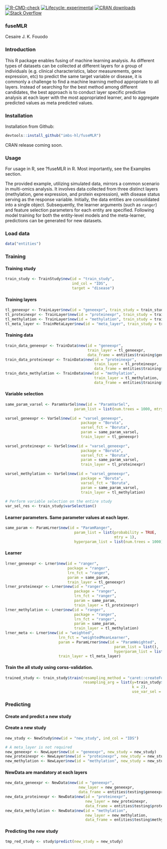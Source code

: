 <!-- badges: start -->
  [![R-CMD-check](https://github.com/imbs-hl/fuseMLR/actions/workflows/R-CMD-check.yaml/badge.svg)](https://github.com/imbs-hl/fuseMLR/actions/workflows/R-CMD-check.yaml)
  [![Lifecycle: experimental](https://img.shields.io/badge/lifecycle-experimental-orange.svg)](https://lifecycle.r-lib.org/articles/stages.html#experimental)
  [![CRAN downloads](http://www.r-pkg.org/badges/version/fuseMLR)](http://cranlogs.r-pkg.org/badges/grand-total/fuseMLR)
  [![Stack Overflow](https://img.shields.io/badge/stackoverflow-questions-orange.svg)](https://stackoverflow.com/questions/tagged/fuseMLR)
<!-- badges: end -->
  
### fuseMLR
Cesaire J. K. Fouodo

### Introduction
This R package enables fusing of machine learning analysis. As different types of datasets can be collected at different layers for a group of individuals (e.g. clinical characteristics, labor measurements, gene expression, etc) to predict the same target variable or disease, it is commonly a challenge to find a machine learning method appropriate to all layers. Instead of searching for the best method among different candidates, the best approach is to conduct layer specific predictive analysis at each layer with the most appropriated learner, and to aggregate predicted values as meta predicted values.

### Installation
Installation from Github:
```R
devtools::install_github("imbs-hl/fuseMLR")
```

CRAN release coming soon.

### Usage
For usage in R, see ?fuseMLR in R. Most importantly, see the Examples section. 

The provided example, utilizing simulated data, mirrors a common scenario in multi-omics analysis. It involves data collected from three distinct layers (methylation, gene expression, and protein expression), with disease status serving as the response variable. Initially, the data entities are consolidated into a single object. Subsequently, the learner arguments (such as ```ranger```) and feature selection parameters for each entity are specified. Following model training for both the entity-level models and the meta-learner, predictions can be generated for new datasets.

### Load data
```R
data("entities")
```

### Training

#### Training study
```R
train_study <- TrainStudy$new(id = "train_study",
                              ind_col = "IDS",
                              target = "disease")
```

#### Training layers
```R
tl_geneexpr <- TrainLayer$new(id = "geneexpr", train_study = train_study)
tl_proteinexpr <- TrainLayer$new(id = "proteinexpr", train_study = train_study)
tl_methylation <- TrainLayer$new(id = "methylation", train_study = train_study)
tl_meta_layer <- TrainMetaLayer$new(id = "meta_layer", train_study = train_study)
```

#### Training data
```R
train_data_geneexpr <- TrainData$new(id = "geneexpr",
                                     train_layer = tl_geneexpr,
                                     data_frame = entities$training$geneexpr[-10, ])
train_data_proteinexpr <- TrainData$new(id = "proteinexpr",
                                        train_layer = tl_proteinexpr,
                                        data_frame = entities$training$proteinexpr)
train_data_methylation <- TrainData$new(id = "methylation",
                                        train_layer = tl_methylation,
                                        data_frame = entities$training$methylation)
```

#### Variable selection
```R
same_param_varsel <- ParamVarSel$new(id = "ParamVarSel",
                               param_list = list(num.trees = 1000, mtry = 3))
                               
varsel_geneexpr <- VarSel$new(id = "varsel_geneexpr",
                                  package = "Boruta",
                                  varsel_fct = "Boruta",
                                  param = same_param_varsel,
                                  train_layer = tl_geneexpr)
                                  
varsel_proteinexpr <- VarSel$new(id = "varsel_geneexpr",
                                  package = "Boruta",
                                  varsel_fct = "Boruta",
                                  param = same_param_varsel,
                                  train_layer = tl_proteinexpr)
                                  
varsel_methylation <- VarSel$new(id = "varsel_geneexpr",
                                  package = "Boruta",
                                  varsel_fct = "Boruta",
                                  param = same_param_varsel,
                                  train_layer = tl_methylation)
                                  
# Perform variable selection on the entire study
var_sel_res <- train_study$varSelection()
```

#### Learner parameters. Same parameter values at each layer.
```R
same_param <- ParamLrner$new(id = "ParamRanger",
                               param_list = list(probability = TRUE,
                                                 mtry = 1),
                               hyperparam_list = list(num.trees = 1000))
```

#### Learner

```R
lrner_geneexpr <- Lrner$new(id = "ranger",
                            package = "ranger",
                            lrn_fct = "ranger",
                            param = same_param,
                            train_layer = tl_geneexpr)
lrner_proteinexpr <- Lrner$new(id = "ranger",
                               package = "ranger",
                               lrn_fct = "ranger",
                               param = same_param,
                               train_layer = tl_proteinexpr)
lrner_methylation <- Lrner$new(id = "ranger",
                               package = "ranger",
                               lrn_fct = "ranger",
                               param = same_param,
                               train_layer = tl_methylation)
lrner_meta <- Lrner$new(id = "weighted",
                        lrn_fct = "weightedMeanLearner",
                        param = ParamLrner$new(id = "ParamWeighted",
                                                 param_list = list(),
                                                 hyperparam_list = list()),
                        train_layer = tl_meta_layer)

```

#### Train the all study using corss-validation.

```R
trained_study <- train_study$train(resampling_method = "caret::createFolds",
                                   resampling_arg = list(y=train_study$getTargetValues()$disease,
                                                         k = 2),
                                                         use_var_sel = TRUE)
```

### Predicting

#### Create and predict a new study

#### Create a new study

```R
new_study <- NewStudy$new(id = "new_study", ind_col = "IDS")
```

```R
# A meta_layer is not required
new_geneexpr <- NewLayer$new(id = "geneexpr", new_study = new_study)
new_proteinexpr <- NewLayer$new(id = "proteinexpr", new_study = new_study)
new_methylation <- NewLayer$new(id = "methylation", new_study = new_study)
```

#### NewData are mandatory at each layers

```R
new_data_geneexpr <- NewData$new(id = "geneexpr",
                                 new_layer = new_geneexpr,
                                 data_frame = entities$testing$geneexpr)
new_data_proteinexpr <- NewData$new(id = "proteinexpr",
                                    new_layer = new_proteinexpr,
                                    data_frame = entities$testing$proteinexpr)
new_data_methylation <- NewData$new(id = "methylation",
                                    new_layer = new_methylation,
                                    data_frame = entities$testing$methylation)

```

#### Predicting the new study
```R
tmp_red_study <- study$predict(new_study = new_study)
```
